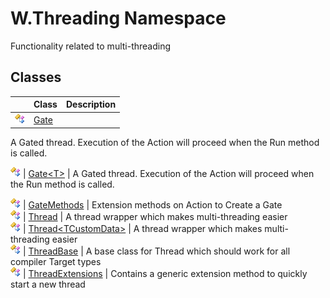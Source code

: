 W.Threading Namespace
=====================
Functionality related to multi-threading


Classes
-------

                | Class                       | Description                                                                         
--------------- | --------------------------- | ----------------------------------------------------------------------------------- 
![Public class] | [Gate][1]                   | 
A Gated thread. Execution of the Action will proceed when the Run method is called.
 
![Public class] | [Gate&lt;T>][2]             | 
A Gated thread. Execution of the Action will proceed when the Run method is called.
 
![Public class] | [GateMethods][3]            | Extension methods on Action to Create a Gate                                        
![Public class] | [Thread][4]                 | A thread wrapper which makes multi-threading easier                                 
![Public class] | [Thread&lt;TCustomData>][5] | A thread wrapper which makes multi-threading easier                                 
![Public class] | [ThreadBase][6]             | A base class for Thread which should work for all compiler Target types             
![Public class] | [ThreadExtensions][7]       | Contains a generic extension method to quickly start a new thread                   

[1]: Gate/README.md
[2]: Gate_1/README.md
[3]: GateMethods/README.md
[4]: Thread/README.md
[5]: Thread_1/README.md
[6]: ThreadBase/README.md
[7]: ThreadExtensions/README.md
[Public class]: ../_icons/pubclass.gif "Public class"